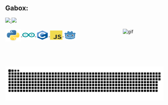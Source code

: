 ## Gabox:

 <div>
  <a href="https://github.com/Gaboxhehe">
  <img height="180em" src="https://github-readme-stats.vercel.app/api?username=Gaboxhehe&show_icons=true&theme=city_lights&include_all_commits=true&count_private=true"/>
  <img height="180em" src="https://github-readme-stats.vercel.app/api/top-langs/?username=Gaboxhehe&layout=compact&langs_count=7&theme=city_lights"/>
</div>

<br>

<img align="center" alt="Python" height="40" width="50" src="https://raw.githubusercontent.com/devicons/devicon/master/icons/python/python-original.svg">
<img align="center" alt="Arduino" height="30" width="40" src="https://github.com/devicons/devicon/blob/master/icons/arduino/arduino-original.svg">
<img align="center" alt="C" height="30" width="40" src="https://github.com/devicons/devicon/blob/master/icons/c/c-original.svg">
<img align="center" alt="JS" height="30" width="40" src="https://github.com/devicons/devicon/blob/master/icons/javascript/javascript-original.svg">
<img align="center" alt="Godot" height="30" width="40" src="https://github.com/devicons/devicon/blob/master/icons/godot/godot-original.svg">
<img align="right" alt="gif" height="120" width="130" src="https://cdn.discordapp.com/attachments/870813262504165398/883477419867111474/luffy-smile-luffy-giggle.gif">

 
##
 <br>

 ![Snake animation](https://github.com/Gaboxhehe/Gaboxhehe/blob/output/github-contribution-grid-snake.svg)





